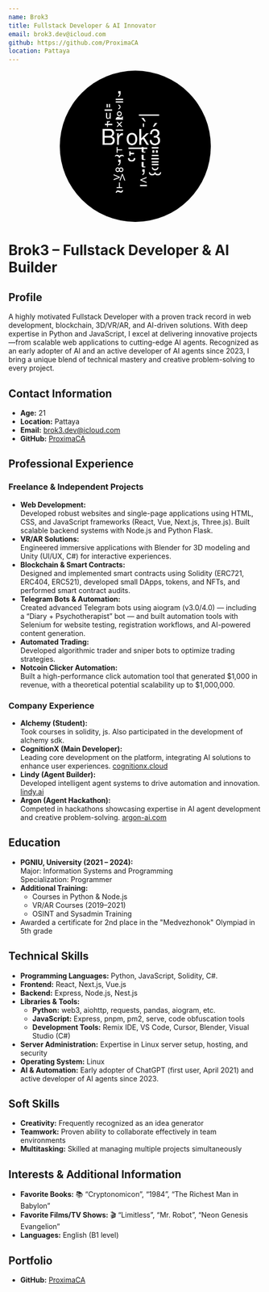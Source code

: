 ```yaml
---
name: Brok3
title: Fullstack Developer & AI Innovator
email: brok3.dev@icloud.com
github: https://github.com/ProximaCA
location: Pattaya
---
```


<img src="b.jpg" alt="Profile Picture" width="300" height="300" style="border-radius:50%; display:block; margin:auto;">

# Brok3 – Fullstack Developer & AI Builder

## Profile

A highly motivated Fullstack Developer with a proven track record in web development, blockchain, 3D/VR/AR, and AI-driven solutions. With deep expertise in Python and JavaScript, I excel at delivering innovative projects—from scalable web applications to cutting-edge AI agents. Recognized as an early adopter of AI and an active developer of AI agents since 2023, I bring a unique blend of technical mastery and creative problem-solving to every project.

## Contact Information

- **Age:** 21  
- **Location:** Pattaya  
- **Email:** [brok3.dev@icloud.com](mailto:brok3.dev@icloud.com)  
- **GitHub:** [ProximaCA](https://github.com/ProximaCA)

## Professional Experience

### Freelance & Independent Projects
- **Web Development:**  
  Developed robust websites and single-page applications using HTML, CSS, and JavaScript frameworks (React, Vue, Next.js, Three.js). Built scalable backend systems with Node.js and Python Flask.
- **VR/AR Solutions:**  
  Engineered immersive applications with Blender for 3D modeling and Unity (UI/UX, C#) for interactive experiences.
- **Blockchain & Smart Contracts:**  
  Designed and implemented smart contracts using Solidity (ERC721, ERC404, ERC521), developed small DApps, tokens, and NFTs, and performed smart contract audits.
- **Telegram Bots & Automation:**  
  Created advanced Telegram bots using aiogram (v3.0/4.0) — including a “Diary + Psychotherapist” bot — and built automation tools with Selenium for website testing, registration workflows, and AI-powered content generation.
- **Automated Trading:**  
  Developed algorithmic trader and sniper bots to optimize trading strategies.
- **Notcoin Clicker Automation:**  
  Built a high-performance click automation tool that generated $1,000 in revenue, with a theoretical potential scalability up to $1,000,000.

### Company Experience
- **Alchemy (Student):**  
  Took courses in solidity, js. Also participated in the development of alchemy sdk. 
- **CognitionX (Main Developer):**  
  Leading core development on the platform, integrating AI solutions to enhance user experiences. [cognitionx.cloud](https://cognitionx.cloud/)
- **Lindy (Agent Builder):**  
  Developed intelligent agent systems to drive automation and innovation. [lindy.ai](https://www.lindy.ai/)
- **Argon (Agent Hackathon):**  
  Competed in hackathons showcasing expertise in AI agent development and creative problem-solving. [argon-ai.com](https://argon-ai.com/)

## Education

- **PGNIU, University (2021 – 2024):**  
  Major: Information Systems and Programming  
  Specialization: Programmer  
- **Additional Training:**  
  - Courses in Python & Node.js  
  - VR/AR Courses (2019–2021)  
  - OSINT and Sysadmin Training
- Awarded a certificate for 2nd place in the "Medvezhonok" Olympiad in 5th grade


## Technical Skills

- **Programming Languages:** Python, JavaScript, Solidity, C#. 
- **Frontend:** React, Next.js, Vue.js 
- **Backend:** Express, Node.js, Nest.js  
- **Libraries & Tools:**  
  - **Python:** web3, aiohttp, requests, pandas, aiogram, etc.  
  - **JavaScript:** Express, pnpm, pm2, serve, code obfuscation tools  
  - **Development Tools:** Remix IDE, VS Code, Cursor, Blender, Visual Studio (C#)  
- **Server Administration:** Expertise in Linux server setup, hosting, and security  
- **Operating System:** Linux  
- **AI & Automation:** Early adopter of ChatGPT (first user, April 2021) and active developer of AI agents since 2023. 

## Soft Skills

- **Creativity:** Frequently recognized as an idea generator  
- **Teamwork:** Proven ability to collaborate effectively in team environments  
- **Multitasking:** Skilled at managing multiple projects simultaneously


## Interests & Additional Information

- **Favorite Books:** 📚 “Cryptonomicon”, “1984”, “The Richest Man in Babylon”  
- **Favorite Films/TV Shows:** 🎬 “Limitless”, “Mr. Robot”, “Neon Genesis Evangelion”  
- **Languages:** English (B1 level)

## Portfolio

- **GitHub:** [ProximaCA](https://github.com/ProximaCA)
